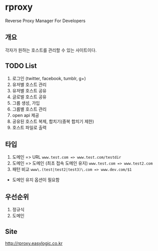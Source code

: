 rproxy
======

Reverse Proxy Manager For Developers

## 개요 

각자가 원하는 호스트를 관리할 수 있는 사이트이다. 

## TODO List

1. 로그인 (twitter, facebook, tumblr, g+) 
2. 유저별 호스트 관리 
3. 유저별 호스트 공유 
4. 글로벌 호스트 공유 
5. 그룹 생성, 가입 
6. 그룹별 호스트 관리 
7. open api 제공 
8. 공유된 호스트 복제, 합치기(중복 합치기 제한) 
9. 호스트 파일로 출력 

## 타입 

1. 도메인 => URL 
``` www.test.com => www.test.com/testdir  ```
2. 도메인 => 도메인 (최초 접속 도메인 유지) 
``` www.test.com => www.test2.com ``` 
3. 패턴 비교 
``` www\.(test|test2|test3)\.com => www.dev.com/$1 ```

* 도메인 유지 옵션이 필요함 

## 우선순위 

1. 정규식 
2. 도메인 

## Site

http://rproxy.easylogic.co.kr
